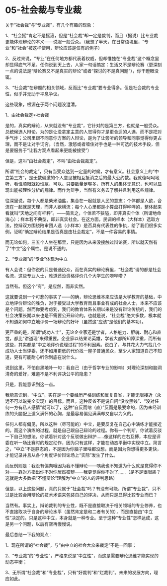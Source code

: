 # 05-社会裁与专业裁

关于“社会裁”与“专业裁”，有几个有趣的现象：

1、“社会摇”肯定不是摇滚，但是“社会裁”却一定是裁判，而且（据说）比专业裁更能体现辩论的本义——说服一般受众。（我想了半天，在日常语境里，“专业”和“社会”被这样使用，辩论应该是仅有的例子）

2、反过来说，“专业”在任何地方都代表着权威，但却惟独在“专业裁”这个概念里却显得底气不足。任你说到天上去，人家一句话搞定：生活又不是辩论赛（更深刻一点的说法是“辩论赛又不是真实的辩论”或者“探讨的不是真问题”），你干瞪眼没辄。

3、“社会裁”在辩题的相关领域，反而比“专业裁”要专业得多。但是社会裁的专业性，似乎并无助于平息争议。

这些现象，根源在于两个问题没澄清。

1、由社会裁定≠社会裁

是的，真实的辩论，从来就没有“专业裁”，它针对的是第三方，也就是一般受众。总统候选人辩论，为的是让没拿定主意的人觉得你才是更合适的人选，而不是把对手气炸；公司里跟不同意你方案的人辩论，是为了让旁听的领导和同事觉得你更占理，而不是让对手词穷。（当然，激怒或者噎住对手也是一种可选的技术手段，但是要服务于“让我方观点看起来更能被接受”）

但是，这叫“由社会裁定”，不叫“由社会裁裁定”。

所谓“社会的裁定”，只有当受众达到一定量的时候，才有意义。社会意义上的“中立第三方”，是无数偏激的个人意见被相互抵消之后的最大公约数。我就傻呵呵地听，看谁顺眼就投谁赢，可以。只要数量足够多，所有人的集体无意识，也可以显现出能被理性分析的规律。而作为辩手，当然有义务去了解并且利用这些规律。

往深里说，每个人都是柴米油盐，集合在一起就是人民的意志；个体都是人欲，合流在一起就是天理，而非人欲横流；每个人心里都是小算盘打得哗哗的，整体起来看就叫“天地之间有杆秤”。——简言之，个体若不狭隘，即非真实个体（所谓地命海心）；样本若不典型，即非真实社会。在这方面，民调的样本（大样本）选取方法，控辩双方围绕陪审团人选（小样本）是否具有代表性的争执，给了我们很多实例，证明“确定辩论结果是否真是由社会裁定”，不是一件容易的事情。

而无论如何，三五个人坐在那里，只是因为从来没接触过辩论赛，所以就天然有了“中立”这个属性。是说不通的。

2、“专业裁”的“专业”体现为中立

有人会说：但你说的只是普通民众，而在真实的辩论赛里，“社会裁”请的都是社会名流，这些专业人士，难道还没资格评价几个大学生的唠哔唠？

当然有。但这个“有”，是应然，而非实然。

这就要说到一个可悲的事实了——的确，辩论思维本来应该是大学教育的基础，中立地评价辩论的胜负，对于接受过大学教育而且事业有成的社会人士，本来不应该是个问题。然而你要考虑到，我们的教育体系长期以来是没有辩论传统的，我们的社会决策长期以来也是不需要公开辩论的。也就是说，“社会裁”绝大多数，根本就不知道如何中立地评价一场辩论的好坏（虽然这“应该”是他们的基本功）。

更严重的是，所谓“成功人士”，无论企业家还是学者，人格魅力、胆魄、耐心和直觉，都比“讲道理”来得重要。企业家以结果论英雄，学者大都所知障深重，而所有这些，其实都是“中立地评价说理过程”的不利因素。说白了，与其花大力气找几个成功人士当评委，还不如用更低的代价找一屋子普通民众，至少人家知道自己不知道，更有可能耐心听你到底在说什么。

说到这里，不怕自黑地补一句：我自己（由于哲学专业的影响）对理论深刻和脑洞清奇的爱好，难道不是不利评决公平的隐患？

只是，我能意识到这一点。

我能意识到，“中立”，实在是一个要经历严格训练和反复自省，才能无限接近（永远不可以说完全实现）的目标。而且，这种反省不是说自问“没收黑钱”、“没对任何一方有私人感情”就可以了，这种“自反而缩（直）”反而是最要命的，因为未经训练的头脑配上道义满怀的心胸，是最容易偏见满满却又自以为义的。

任何人都有偏见，所以这种（尽可能的）中立，是要反复在自己心中演练才能接近的。而这个演练的过程，就是自己跟自己辩论的过程。你有一个判断，你试着反驳一下自己的想法，你试着针对这个反驳做出辩护……像这样的左右互搏，本应是评委在听一场比赛时的规定动作，因为只有这样，才能在动态平衡中实现中立。简言之，“中立”不是静态的，不是因为你脑子里啥都没想，而是因为你想得更多更快，才能记录并且从各个角度评价辩论场上“实际”发生了什么。

而反例则是：我没有偏向哦因为我不懂辩论——咦我也不知道为什么就是觉得你不对——靠对方指出你不对你居然狡辩——我更觉得你不对了……（是不是很眼熟？这就是大多数把“不懂辩论”理解为“中立”的人的评判思路）

但是，以上这些问题，真的只属于“社会裁”吗？有没有可能，所谓“专业裁”，只不过是比较会用辩论的技术术语来包装自己的评决，从而只是显得比较专业而已？

当然有。事实上，辩论裁判的专业性，既不是直接取决于相关领域的专业修养，也不直接取决于自身的辩论水平（虽然肯定是和二者有关的），而是直接由“中立性”决定的。只是这种中立，本身就是一种专业。至于这种“专业性”怎样达成，这是另一个问题，以后有空再慢慢说。

最后总结一下我的观点：

1、现在所谓的“社会裁”，与“由中立的社会大众来裁定”不是一回事；

2、“专业裁”的“专业性”，严格来说是“中立性”，而这是需要辩论思维才能实现的动态平衡；

3、无所谓“社会裁”和“专业裁”，只有“好裁判”和“烂裁判”。未来的发展方向，理应如此。